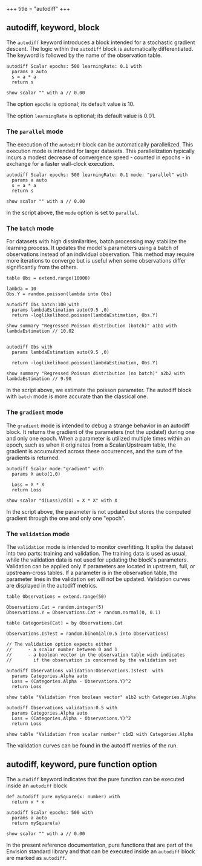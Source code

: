 +++
title = "autodiff"
+++

## autodiff, keyword, block

The `autodiff` keyword introduces a block intended for a stochastic gradient descent. The logic within the `autodiff` block is automatically differentiated. The keyword is followed by the name of the observation table.

```envision
autodiff Scalar epochs: 500 learningRate: 0.1 with
  params a auto
  s = a * a
  return s

show scalar "" with a // 0.00
```

The option `epochs` is optional; its default value is 10.

The option `learningRate` is optional; its default value is 0.01.

### The `parallel` mode

The execution of the `autodiff` block can be automatically parallelized. This execution mode is intended for larger datasets. This parallelization typically incurs a modest decrease of convergence speed - counted in epochs - in exchange for a faster wall-clock execution.

```envision
autodiff Scalar epochs: 500 learningRate: 0.1 mode: "parallel" with
  params a auto
  s = a * a
  return s

show scalar "" with a // 0.00
```

In the script above, the `mode` option is set to `parallel`.

### The `batch` mode

For datasets with high dissimilarities, batch processing may stabilize the learning process. It updates the model's parameters using a batch of observations instead of an individual observation. This method may require more iterations to converge but is useful when some observations differ significantly from the others.

```envision
table Obs = extend.range(10000)

lambda = 10
Obs.Y = random.poisson(lambda into Obs)

autodiff Obs batch:100 with
  params lambdaEstimation auto(9.5 ,0)
  return -loglikelihood.poisson(lambdaEstimation, Obs.Y)
 
show summary "Regressed Poisson distribution (batch)" a1b1 with lambdaEstimation // 10.02


autodiff Obs with
  params lambdaEstimation auto(9.5 ,0)

  return -loglikelihood.poisson(lambdaEstimation, Obs.Y)
 
show summary "Regressed Poisson distribution (no batch)" a2b2 with lambdaEstimation // 9.90
```

In the script above, we estimate the poisson parameter. The autodiff block with `batch` mode is more accurate than the classical one.

### The `gradient` mode

The `gradient` mode is intended to debug a strange behavior in an autodiff block. It returns the gradient of the parameters (not the update!) during one and only one epoch. When a parameter is utilized multiple times within an epoch, such as when it originates from a Scalar/Upstream table, the gradient is accumulated across these occurrences, and the sum of the gradients is returned.

```envision
autodiff Scalar mode:"gradient" with
  params X auto(1,0)

  Loss = X * X
  return Loss

show scalar "d(Loss)/d(X) = X * X" with X
```

In the script above, the parameter is not updated but stores the computed gradient through the one and only one "epoch".

### The `validation` mode
  
The `validation` mode is intended to monitor overfitting. It splits the dataset into two parts: training and validation. The training data is used as usual, while the validation data is not used for updating the block's parameters. Validation can be applied only if parameters are located in upstream, full, or upstream-cross tables. If a parameter is in the observation table, the parameter lines in the validation set will not be updated. Validation curves are displayed in the autodiff metrics.

```envision
table Observations = extend.range(50)

Observations.Cat = random.integer(5)
Observations.Y = Observations.Cat + random.normal(0, 0.1)

table Categories[Cat] = by Observations.Cat

Observations.IsTest = random.binomial(0.5 into Observations)

// The validation option expects either
//      - a scalar number between 0 and 1
//      - a boolean vector in the observation table wich indicates
//        if the observation is concerned by the validation set

autodiff Observations validation:Observations.IsTest  with
  params Categories.Alpha auto
  Loss = (Categories.Alpha - Observations.Y)^2
  return Loss

show table "Validation from boolean vector" a1b2 with Categories.Alpha

autodiff Observations validation:0.5 with
  params Categories.Alpha auto
  Loss = (Categories.Alpha - Observations.Y)^2
  return Loss

show table "Validation from scalar number" c1d2 with Categories.Alpha
```

The validation curves can be found in the autodiff metrics of the run.

## autodiff, keyword, pure function option

The `autodiff` keyword indicates that the pure function can be executed inside an `autodiff` block

```envision
def autodiff pure mySquare(x: number) with 
  return x * x

autodiff Scalar epochs: 500 with
  params a auto
  return mySquare(a)

show scalar "" with a // 0.00
```

In the present reference documentation, pure functions that are part of the Envision standard library and that can be executed inside an `autodiff` block are marked as `autodiff`.

